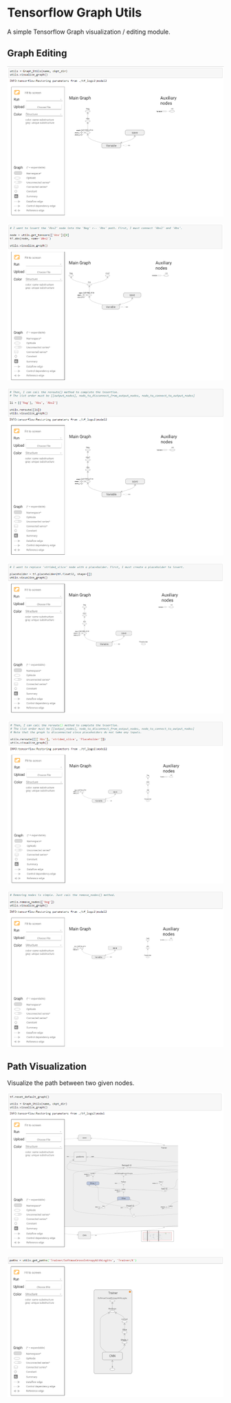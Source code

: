 # Tensorflow Graph Utils

A simple Tensorflow Graph visualization / editing module.

## Graph Editing

![alt tag](https://github.com/1202kbs/Tensorflow-Graph-Utils/blob/master/assets/fig3.png)

![alt tag](https://github.com/1202kbs/Tensorflow-Graph-Utils/blob/master/assets/fig4.png)

![alt tag](https://github.com/1202kbs/Tensorflow-Graph-Utils/blob/master/assets/fig5.png)

![alt tag](https://github.com/1202kbs/Tensorflow-Graph-Utils/blob/master/assets/fig6.png)

![alt tag](https://github.com/1202kbs/Tensorflow-Graph-Utils/blob/master/assets/fig7.png)

![alt tag](https://github.com/1202kbs/Tensorflow-Graph-Utils/blob/master/assets/fig8.png)

## Path Visualization

Visualize the path between two given nodes.

![alt tag](https://github.com/1202kbs/Tensorflow-Graph-Utils/blob/master/assets/fig1.png)

![alt tag](https://github.com/1202kbs/Tensorflow-Graph-Utils/blob/master/assets/fig2.png)
